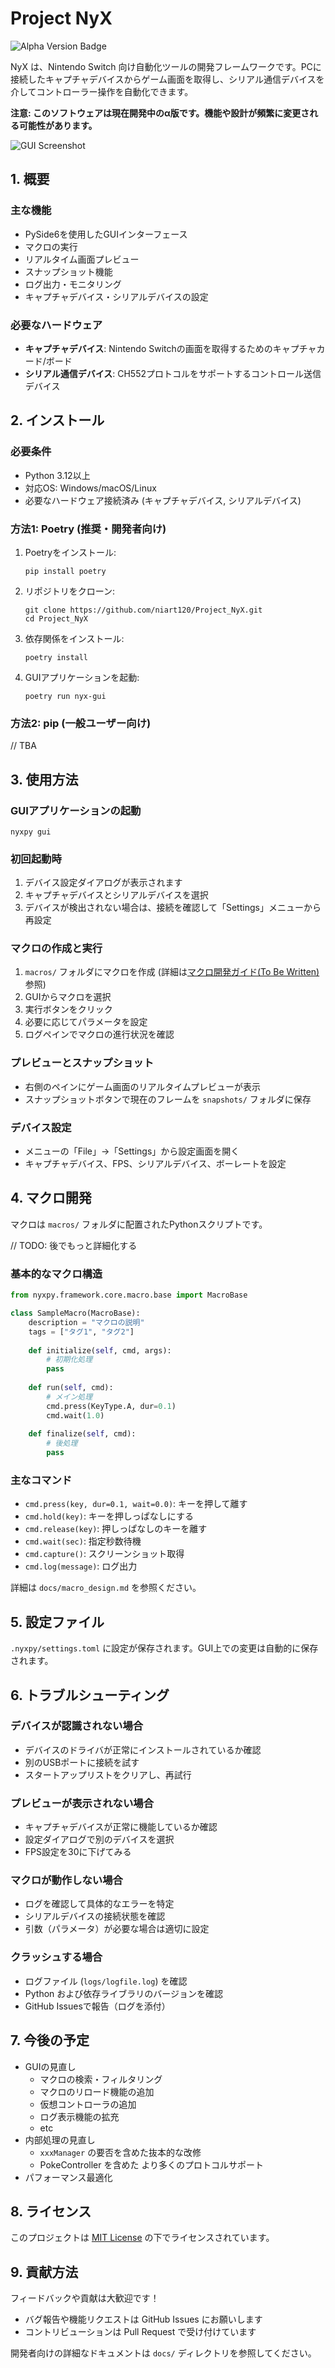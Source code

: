 # Project NyX

![Alpha Version Badge](https://img.shields.io/badge/Status-Alpha-orange)

NyX は、Nintendo Switch 向け自動化ツールの開発フレームワークです。PCに接続したキャプチャデバイスからゲーム画面を取得し、シリアル通信デバイスを介してコントローラー操作を自動化できます。

**注意: このソフトウェアは現在開発中のα版です。機能や設計が頻繁に変更される可能性があります。**

![GUI Screenshot](docs/assets/sample_macro_screenshot.png)

## 1. 概要

### 主な機能
- PySide6を使用したGUIインターフェース
- マクロの実行
- リアルタイム画面プレビュー
- スナップショット機能
- ログ出力・モニタリング
- キャプチャデバイス・シリアルデバイスの設定

### 必要なハードウェア
- **キャプチャデバイス**: Nintendo Switchの画面を取得するためのキャプチャカード/ボード
- **シリアル通信デバイス**: CH552プロトコルをサポートするコントロール送信デバイス

## 2. インストール

### 必要条件

- Python 3.12以上
- 対応OS: Windows/macOS/Linux
- 必要なハードウェア接続済み (キャプチャデバイス, シリアルデバイス)

### 方法1: Poetry (推奨・開発者向け)

1. Poetryをインストール:
   ```
   pip install poetry
   ```

2. リポジトリをクローン:
   ```
   git clone https://github.com/niart120/Project_NyX.git
   cd Project_NyX
   ```

3. 依存関係をインストール:
   ```
   poetry install
   ```

4. GUIアプリケーションを起動:
   ```
   poetry run nyx-gui
   ```

### 方法2: pip (一般ユーザー向け)

// TBA

## 3. 使用方法

### GUIアプリケーションの起動

```
nyxpy gui
```

### 初回起動時

1. デバイス設定ダイアログが表示されます
2. キャプチャデバイスとシリアルデバイスを選択
3. デバイスが検出されない場合は、接続を確認して「Settings」メニューから再設定

### マクロの作成と実行

1. `macros/` フォルダにマクロを作成 (詳細は[マクロ開発ガイド(To Be Written)](#マクロ開発)参照)
2. GUIからマクロを選択
3. 実行ボタンをクリック
4. 必要に応じてパラメータを設定
5. ログペインでマクロの進行状況を確認

### プレビューとスナップショット

- 右側のペインにゲーム画面のリアルタイムプレビューが表示
- スナップショットボタンで現在のフレームを `snapshots/` フォルダに保存

### デバイス設定

- メニューの「File」→「Settings」から設定画面を開く
- キャプチャデバイス、FPS、シリアルデバイス、ボーレートを設定

## 4. マクロ開発

マクロは `macros/` フォルダに配置されたPythonスクリプトです。

// TODO: 後でもっと詳細化する

### 基本的なマクロ構造

```python
from nyxpy.framework.core.macro.base import MacroBase

class SampleMacro(MacroBase):
    description = "マクロの説明"
    tags = ["タグ1", "タグ2"]
    
    def initialize(self, cmd, args):
        # 初期化処理
        pass
        
    def run(self, cmd):
        # メイン処理
        cmd.press(KeyType.A, dur=0.1)
        cmd.wait(1.0)
        
    def finalize(self, cmd):
        # 後処理
        pass
```

### 主なコマンド

- `cmd.press(key, dur=0.1, wait=0.0)`: キーを押して離す
- `cmd.hold(key)`: キーを押しっぱなしにする
- `cmd.release(key)`: 押しっぱなしのキーを離す
- `cmd.wait(sec)`: 指定秒数待機
- `cmd.capture()`: スクリーンショット取得
- `cmd.log(message)`: ログ出力

詳細は `docs/macro_design.md` を参照ください。

## 5. 設定ファイル

`.nyxpy/settings.toml` に設定が保存されます。GUI上での変更は自動的に保存されます。

## 6. トラブルシューティング

### デバイスが認識されない場合
- デバイスのドライバが正常にインストールされているか確認
- 別のUSBポートに接続を試す
- スタートアップリストをクリアし、再試行

### プレビューが表示されない場合
- キャプチャデバイスが正常に機能しているか確認
- 設定ダイアログで別のデバイスを選択
- FPS設定を30に下げてみる

### マクロが動作しない場合
- ログを確認して具体的なエラーを特定
- シリアルデバイスの接続状態を確認
- 引数（パラメータ）が必要な場合は適切に設定

### クラッシュする場合
- ログファイル (`logs/logfile.log`) を確認
- Python および依存ライブラリのバージョンを確認
- GitHub Issuesで報告（ログを添付）

## 7. 今後の予定

- GUIの見直し
    - マクロの検索・フィルタリング
    - マクロのリロード機能の追加
    - 仮想コントローラの追加
    - ログ表示機能の拡充
    - etc
- 内部処理の見直し
    - `xxxManager` の要否を含めた抜本的な改修
    - PokeController を含めた より多くのプロトコルサポート
- パフォーマンス最適化

## 8. ライセンス

このプロジェクトは [MIT License](LICENSE) の下でライセンスされています。

## 9. 貢献方法

フィードバックや貢献は大歓迎です！
- バグ報告や機能リクエストは GitHub Issues にお願いします
- コントリビューションは Pull Request で受け付けています

開発者向けの詳細なドキュメントは `docs/` ディレクトリを参照してください。
